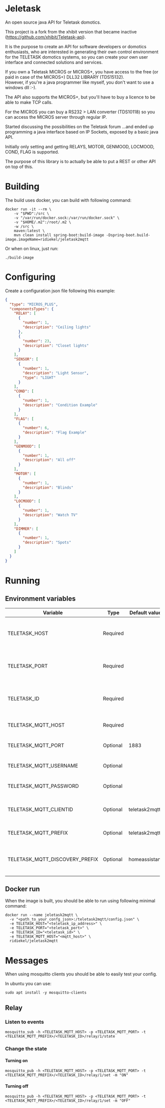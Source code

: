 # Jeletask

An open source java API for Teletask domotics.

This project is a fork from the xhibit version that became inactive (https://github.com/xhibit/Teletask-api).

It is the purpose to create an API for software developers or domotics enthusiasts, who are interested in generating their own control environment for the TELETASK domotics systems, so you can create your own user interface and connected solutions and services.

If you own a Teletask MICROS or MICROS+, you have access to the free (or paid in case of the MICROS+) DLL32 LIBRARY (TDS15132).  
However, if you're a java programmer like myself, you don't want to use a windows dll :-).

The API also supports the MICROS+, but you'll have to buy a licence to be able to make TCP calls.

For the MICROS you can buy a RS232 > LAN converter (TDS10118) so you can access the MICROS server through regular IP.

Started discussing the possibilities on the Teletask forum
...and ended up programming a java interface based on IP Sockets, exposed by a basic java API.

Initially only setting and getting RELAYS, MOTOR, GENMOOD, LOCMOOD, COND, FLAG is supported.

The purpose of this library is to actually be able to put a REST or other API on top of this.

# Building

The build uses docker, you can build with following command:

```shell
docker run -it --rm \
    -v "$PWD":/src \
    -v "/var/run/docker.sock:/var/run/docker.sock" \
    -v "$HOME/.m2":/root/.m2 \
    -w /src \
    maven:latest \
    mvn clean install spring-boot:build-image -Dspring-boot.build-image.imageName=ridiekel/jeletask2mqtt
```

Or when on linux, just run:

```shell
./build-image
```

# Configuring

Create a configuration json file following this example:

```json
{
  "type": "MICROS_PLUS",
  "componentsTypes": {
    "RELAY": [
      {
        "number": 1,
        "description": "Ceiling lights"
      },
      {
        "number": 23,
        "description": "Closet lights"
      }
    ],
    "SENSOR": [
      {
        "number": 1,
        "description": "Light Sensor",
        "type": "LIGHT"
      }
    ],
    "COND": [
      {
        "number": 1,
        "description": "Condition Example"
      }
    ],
    "FLAG": [
      {
        "number": 6,
        "description": "Flag Example"
      }
    ],
    "GENMOOD": [
      {
        "number": 1,
        "description": "All off"
      }
    ],
    "MOTOR": [
      {
        "number": 1,
        "description": "Blinds"
      }
    ],
    "LOCMOOD": [
      {
        "number": 1,
        "description": "Watch TV"
      }
    ],
    "DIMMER": [
      {
        "number": 1,
        "description": "Spots"
      }
    ]
  }
}
```

# Running

## Environment variables


| Variable                       | Type     | Default value | Description                                      |
|--------------------------------|----------|---------------|--------------------------------------------------|
| TELETASK_HOST                  | Required |               | The ip address or hostname of your central unit  |
| TELETASK_PORT                  | Required |               | The port of your central unit, probably 55957    |
| TELETASK_ID                    | Required |               | The id used in mqtt messages of the central unit |     
| TELETASK_MQTT_HOST             | Required |               | The host of your MQTT broker                     |     
| TELETASK_MQTT_PORT             | Optional | 1883          | The port of your MQTT broker                     |     
| TELETASK_MQTT_USERNAME         | Optional |               | The MQTT broker username                         |
| TELETASK_MQTT_PASSWORD         | Optional |               | The MQTT broker password                         |
| TELETASK_MQTT_CLIENTID         | Optional | teletask2mqtt | The client id used for connecting to MQTT        |
| TELETASK_MQTT_PREFIX           | Optional | teletask2mqtt | The MQTT message topic prefix                    |
| TELETASK_MQTT_DISCOVERY_PREFIX | Optional | homeassistant | The MQTT home assistant discovery prefix         |

## Docker run

When the image is built, you should be able to run using following minimal command:

```shell
docker run --name jeletask2mqtt \
  -v "<path_to_your_confg_json>:/teletask2mqtt/config.json" \
  -e TELETASK_HOST="<teletask_ip_address>" \
  -e TELETASK_PORT="<teletask_port>" \
  -e TELETASK_ID="<teletask_id>" \
  -e TELETASK_MQTT_HOST="<mqtt_host>" \
  ridiekel/jeletask2mqtt
```

# Messages

When using mosquitto clients you should be able to easily test your config.

In ubuntu you can use:

```shell
sudo apt install -y mosquitto-clients
```

## Relay

### Listen to events

```
mosquitto_sub -h <TELETASK_MQTT_HOST> -p <TELETASK_MQTT_PORT> -t <TELETASK_MQTT_PREFIX>/<TELETASK_ID>/relay/1/state
```

### Change the state

#### Turning on
```
mosquitto_pub -h <TELETASK_MQTT_HOST> -p <TELETASK_MQTT_PORT> -t <TELETASK_MQTT_PREFIX>/<TELETASK_ID>/relay/1/set -m "ON"
```

#### Turning off
```
mosquitto_pub -h <TELETASK_MQTT_HOST> -p <TELETASK_MQTT_PORT> -t <TELETASK_MQTT_PREFIX>/<TELETASK_ID>/relay/1/set -m "OFF"
```
